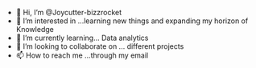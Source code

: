 - 👋 Hi, I’m @Joycutter-bizzrocket
- 👀 I’m interested in ...learning new things and expanding my horizon of Knowledge 
- 🌱 I’m currently learning... Data analytics 
- 💞️ I’m looking to collaborate on ... different projects 
- 📫 How to reach me ...through my email

<!---
Joycutter-bizzrocket/Joycutter-bizzrocket is a ✨ special ✨ repository because its `README.md` (this file) appears on your GitHub profile.
You can click the Preview link to take a look at your changes.
--->
